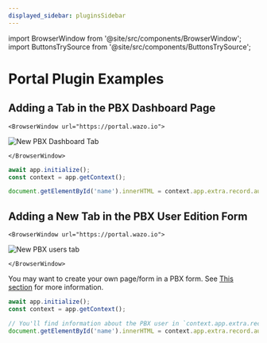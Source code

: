 ```yaml
---
displayed_sidebar: pluginsSidebar
---
```


import BrowserWindow from '@site/src/components/BrowserWindow';
import ButtonsTrySource from '@site/src/components/ButtonsTrySource';

# Portal Plugin Examples

## Adding a Tab in the PBX Dashboard Page

```mdx-code-block
<BrowserWindow url="https://portal.wazo.io">
```
![New PBX Dashboard Tab](/img/plugins/ui/portal/portal-custom-dashboard-tab.jpg)
```mdx-code-block
</BrowserWindow>
```

```js
await app.initialize();
const context = app.getContext();

document.getElementById('name').innerHTML = context.app.extra.record.auth.username;
```

<ButtonsTrySource
    product="portal"
    manifest="https://wazo-communication.github.io/euc-plugins-js-sdk/examples/portal/pbx-dashboard-tab/manifest.json"
    source="https://github.com/wazo-communication/euc-plugins-js-sdk/tree/master/documentation/static/examples/portal/pbx-dashboard-tab"
/>


## Adding a New Tab in the PBX User Edition Form

```mdx-code-block
<BrowserWindow url="https://portal.wazo.io">
```
![New PBX users tab](/img/plugins/ui/portal/portal-custom-pbx-user-tab.jpg)
```mdx-code-block
</BrowserWindow>
```

You may want to create your own page/form in a PBX form.
See [This section](/docs/plugins/ui/portal#adding-tabs-in-a-form) for more information.

```js
await app.initialize();
const context = app.getContext();

// You'll find information about the PBX user in `context.app.extra.record`;
document.getElementById('name').innerHTML = context.app.extra.record.auth.username;
```

<ButtonsTrySource
    product="portal"
    manifest="https://wazo-communication.github.io/euc-plugins-js-sdk/examples/portal/pbx-user-form-tab/manifest.json"
    source="https://github.com/wazo-communication/euc-plugins-js-sdk/tree/master/documentation/static/examples/portal/pbx-user-form-tab"
/>


